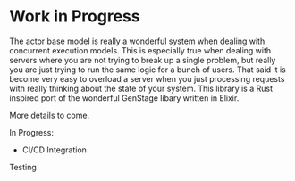 # Work in Progress

The actor base model is really a wonderful system when dealing with concurrent execution models.  This is especially true when dealing with servers where you are not trying to break up a single problem, but really you are just trying to run the same logic for a bunch of users.  That said it is become very easy to overload a server when you just processing requests with really thinking about the state of your system.  This library is a Rust inspired port of the wonderful GenStage libary written in Elixir.

More details to come.

In Progress:

* CI/CD Integration

Testing
